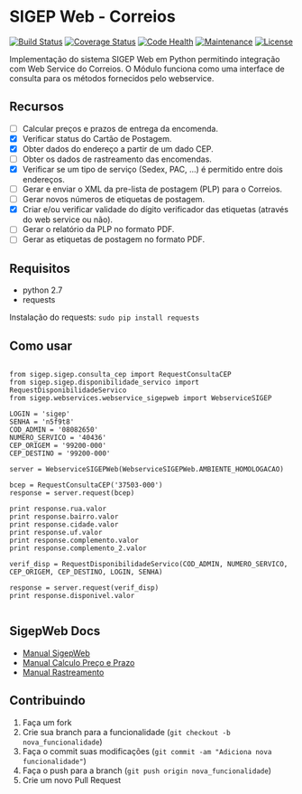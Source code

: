 SIGEP Web - Correios
====================
[![Build Status](https://travis-ci.org/mstuttgart/python-sigep.svg?branch=develop)](https://travis-ci.org/mstuttgart/python-sigep)
[![Coverage Status](https://coveralls.io/repos/github/mstuttgart/python-sigep/badge.svg?branch=develop)](https://coveralls.io/github/mstuttgart/python-sigep?branch=develop)
[![Code Health](https://landscape.io/github/mstuttgart/python-sigep/develop/landscape.svg?style=flat)](https://landscape.io/github/mstuttgart/python-sigep/develop)
[![Maintenance](https://img.shields.io/maintenance/yes/2016.svg)](https://github.com/mstuttgart/python-sigep/tree/develop)
[![License](https://img.shields.io/badge/license-MIT-blue.svg)](https://raw.githubusercontent.com/kefir500/ghstats/master/LICENSE)

Implementação do sistema SIGEP Web em Python permitindo integração com Web Service do Correios. O Módulo funciona como uma interface de consulta para os métodos fornecidos pelo webservice.

## Recursos

- [ ] Calcular preços e prazos de entrega da encomenda.
- [x] Verificar status do Cartão de Postagem.
- [x] Obter dados do endereço a partir de um dado CEP.
- [ ] Obter os dados de rastreamento das encomendas.
- [x] Verificar se um tipo de serviço (Sedex, PAC, ...) é permitido entre dois endereços.  
- [ ] Gerar e enviar o XML da pre-lista de postagem (PLP) para o Correios.   
- [ ] Gerar novos números de etiquetas de postagem. 
- [x] Criar e/ou verificar validade do dígito verificador das etiquetas (através do web service ou não).  
- [ ] Gerar o relatório da PLP no formato PDF.   
- [ ] Gerar as etiquetas de postagem no formato PDF.

## Requisitos

* python 2.7
* requests 

Instalação do requests: `sudo pip install requests`

## Como usar

<pre lang="python"><code>
from sigep.sigep.consulta_cep import RequestConsultaCEP
from sigep.sigep.disponibilidade_servico import RequestDisponibilidadeServico
from sigep.webservices.webservice_sigepweb import WebserviceSIGEP

LOGIN = 'sigep'
SENHA = 'n5f9t8'
COD_ADMIN = '08082650'
NUMERO_SERVICO = '40436'
CEP_ORIGEM = '99200-000'
CEP_DESTINO = '99200-000'

server = WebserviceSIGEPWeb(WebserviceSIGEPWeb.AMBIENTE_HOMOLOGACAO)

bcep = RequestConsultaCEP('37503-000')
response = server.request(bcep)

print response.rua.valor
print response.bairro.valor
print response.cidade.valor
print response.uf.valor
print response.complemento.valor
print response.complemento_2.valor

verif_disp = RequestDisponibilidadeServico(COD_ADMIN, NUMERO_SERVICO, 
CEP_ORIGEM, CEP_DESTINO, LOGIN, SENHA)
                                         
response = server.request(verif_disp)
print response.disponivel.valor

</code></pre>

## SigepWeb Docs
* [Manual SigepWeb](http://www.corporativo.correios.com.br/encomendas/sigepweb/doc/Manual_de_Implementacao_do_Web_Service_SIGEPWEB_Logistica_Reversa.pdf)
* [Manual Calculo Preço e Prazo](http://www.correios.com.br/para-voce/correios-de-a-a-z/pdf/calculador-remoto-de-precos-e-prazos/manual-de-implementacao-do-calculo-remoto-de-precos-e-prazos)
* [Manual Rastreamento](http://blog.correios.com.br/comercioeletronico/wp-content/uploads/2011/10/Guia-Tecnico-Rastreamento-XML-Cliente-Vers%C3%A3o-e-commerce-v-1-5.pdf)

## Contribuindo

1. Faça um fork
2. Crie sua branch para a funcionalidade (`git checkout -b nova_funcionalidade`)
3. Faça o commit suas modificações (`git commit -am "Adiciona nova funcionalidade"`)
4. Faça o push para a branch (`git push origin nova_funcionalidade`)
5. Crie um novo Pull Request

